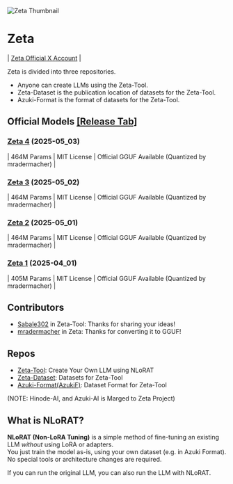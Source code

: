 ![Zeta Thumbnail](https://github.com/user-attachments/assets/b08521e2-a54e-464c-bd61-9ce8d2351b2e)

# Zeta
| [Zeta Official X Account](https://x.com/Zeta_LLM/) |

Zeta is divided into three repositories.

- Anyone can create LLMs using the Zeta-Tool.
- Zeta-Dataset is the publication location of datasets for the Zeta-Tool.
- Azuki-Format is the format of datasets for the Zeta-Tool.

## Official Models [[Release Tab]](https://github.com/DiamondGotCat/Zeta/releases)

### [Zeta 4](https://github.com/DiamondGotCat/Zeta/releases/tag/zeta-4) (2025-05_03)
| 464M Params | MIT License | Official GGUF Available (Quantized by mradermacher) |

### [Zeta 3](https://github.com/DiamondGotCat/Zeta/releases/tag/zeta-3) (2025-05_02)
| 464M Params | MIT License | Official GGUF Available (Quantized by mradermacher) |

### [Zeta 2](https://github.com/DiamondGotCat/Zeta/releases/tag/zeta-2) (2025-05_01)
| 464M Params | MIT License | Official GGUF Available (Quantized by mradermacher) |

### [Zeta 1](https://github.com/DiamondGotCat/Zeta/releases/tag/zeta-1) (2025-04_01)
| 405M Params | MIT License | Official GGUF Available (Quantized by mradermacher) |

## Contributors
- [Sabale302](https://github.com/Sabale302) in Zeta-Tool: Thanks for sharing your ideas!
- [mradermacher](https://huggingface.co/mradermacher) in Zeta: Thanks for converting it to GGUF!

## Repos
- [Zeta-Tool](https://github.com/Zeta-LLM/Zeta-Tool): Create Your Own LLM using NLoRAT
- [Zeta-Dataset](https://github.com/Zeta-LLM/Zeta-Dataset/releases): Datasets for Zeta-Tool
- [Azuki-Format(AzukiF)](https://github.com/DiamondGotCat/Azuki-Format): Dataset Format for Zeta-Tool

(NOTE: Hinode-AI, and Azuki-AI is Marged to Zeta Project)

## What is NLoRAT?

**NLoRAT (Non-LoRA Tuning)** is a simple method of fine-tuning an existing LLM *without* using LoRA or adapters.  
You just train the model as-is, using your own dataset (e.g. in Azuki Format).  
No special tools or architecture changes are required.

If you can run the original LLM, you can also run the LLM with NLoRAT.
